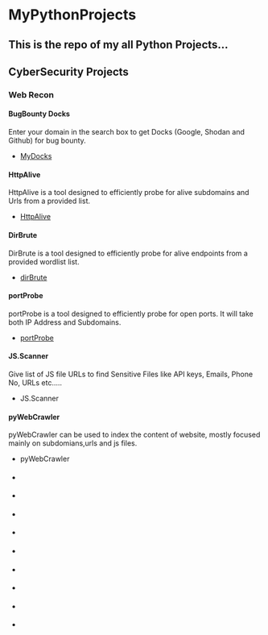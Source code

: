 <h1>MyPythonProjects</h1>
<h2> This is the repo of my all Python Projects...</h2>

<h2>CyberSecurity Projects</h2>
<h3>Web Recon</h3>
<h4>BugBounty Docks</h4>
Enter your domain in the search box to get Docks (Google, Shodan and Github) for bug bounty.
<ul>
  <li><a href="https://github.com/aashishsec/MyDocks" >MyDocks</a></li>
</ul>

<h4>HttpAlive</h4>
HttpAlive is a tool designed to efficiently probe for alive subdomains and Urls from a provided list.
<ul>
  <li><a href="https://github.com/aashishsec/httpAlive" >HttpAlive</a></li>
</ul>

<h4>DirBrute</h4>
DirBrute is a tool designed to efficiently probe for alive endpoints from a provided wordlist list.
<ul>
  <li><a href="https://github.com/aashishsec/dirBrute" >dirBrute</a></li>
</ul>
<h4>portProbe</h4>
portProbe is a tool designed to efficiently probe for open ports. It will take both IP Address and Subdomains.
<ul>
  <li><a href="https://github.com/aashishsec/portProbe" >portProbe</a></li>
</ul>

<h4>JS.Scanner </h4>
Give list of JS file URLs to find Sensitive Files like API keys, Emails, Phone No, URLs etc.....
<ul>
  <li><a href="https://github.com/aashishsec/JS.Scanner" ></a>JS.Scanner </li>
</ul>

<h4>pyWebCrawler</h4>
pyWebCrawler can be used to index the content of website, mostly focused mainly on subdomians,urls and js files.
<ul>
  <li><a href="https://github.com/aashishsec/pyWebCrawler" ></a>pyWebCrawler</li>
</ul>

<h4></h4>
<ul>
  <li><a href="" ></a></li>
</ul>
<h4></h4>

<ul>
  <li><a href="" ></a></li>
</ul>
<h4></h4>

<ul>
  <li><a href="" ></a></li>
</ul>
<h4></h4>

<ul>
  <li><a href="" ></a></li>
</ul>
<h4></h4>

<ul>
  <li><a href="" ></a></li>
</ul>
<h4></h4>

<ul>
  <li><a href="" ></a></li>
</ul>
<h4></h4>

<ul>
  <li><a href="" ></a></li>
</ul>
<h4></h4>

<ul>
  <li><a href="" ></a></li>
</ul>
<h4></h4>

<ul>
  <li><a href="" ></a></li>
</ul>
